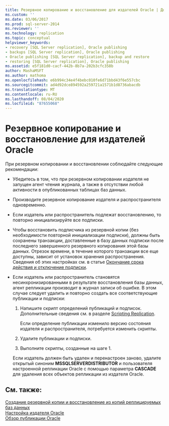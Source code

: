 ```yaml
---
title: Резервное копирование и восстановление для издателей Oracle | Документация Майкрософт
ms.custom: ''
ms.date: 03/06/2017
ms.prod: sql-server-2014
ms.reviewer: ''
ms.technology: replication
ms.topic: conceptual
helpviewer_keywords:
- recovery [SQL Server replication], Oracle publishing
- backups [SQL Server replication], Oracle publishing
- Oracle publishing [SQL Server replication], backup and restore
- restoring [SQL Server replication], Oracle publishing
ms.assetid: e5f181d0-cacf-442b-8b7a-202b3cfc358b
author: MashaMSFT
ms.author: mathoma
ms.openlocfilehash: e6b994c34e4f4bebc010fe6d71bbd43f6e557cbc
ms.sourcegitcommit: ad4d92dce894592a259721a1571b1d8736abacdb
ms.translationtype: MT
ms.contentlocale: ru-RU
ms.lasthandoff: 08/04/2020
ms.locfileid: "87655068"
---
```

# <a name="backup-and-restore-for-oracle-publishers"></a>Резервное копирование и восстановление для издателей Oracle
  При резервном копировании и восстановлении соблюдайте следующие рекомендации:  
  
-   Убедитесь в том, что при резервном копировании издателя не запущен агент чтения журнала, а также в отсутствии любой активности в опубликованных таблицах баз данных.  
  
-   Производите резервное копирование издателя и распространителя одновременно.  
  
-   Если издатель или распространитель подлежат восстановлению, то повторно инициализируйте все подписки.  
  
-   Чтобы восстановить подписчика из резервной копии (без необходимости повторной инициализации подписки), должны быть сохранены транзакции, доставленные в базу данных подписки после последнего завершенного резервного копирования этой базы данных. Отрезок времени, в течение которого транзакции все еще доступны, зависит от установок хранения распространения. Сведения об этих настройках см. в статье [Окончание срока действия и отключение подписки](../subscription-expiration-and-deactivation.md).  
  
-   Если издатель или распространитель становятся несинхронизированными в результате восстановления базы данных, агент репликации производит в журнал записи об ошибке. В этом случае следует удалить и повторно создать все соответствующие публикации и подписки:  
  
    1.  Напишите скрипт определений публикаций и подписок. Дополнительные сведения см. в разделе [Scripting Replication](../scripting-replication.md).  
  
         Если определение публикации изменило версию состояния издателя и распространителя, потребуется изменить скрипты.  
  
    2.  Удалите публикации и подписки.  
  
    3.  Выполните скрипты, созданные на шаге 1.  
  
     Если издатель должен быть удален и перенастроен заново, удалите открытый синоним **MSSQLSERVERDISTRIBUTOR** и пользователя настроенной репликации Oracle с помощью параметра **CASCADE** для удаления всех объектов репликации из издателя Oracle.  
  
## <a name="see-also"></a>См. также:  
 [Создание резервной копии и восстановление из копий реплицируемых баз данных](../administration/back-up-and-restore-replicated-databases.md)   
 [Настройка издателя Oracle](configure-an-oracle-publisher.md)   
 [Обзор публикации Oracle](oracle-publishing-overview.md)  
  
  
